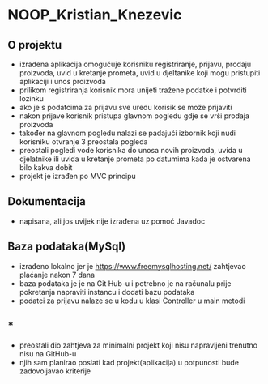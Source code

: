 # NOOP_Kristian_Knezevic

## O projektu
- izrađena aplikacija omogućuje korisniku registriranje, prijavu, prodaju proizvoda, uvid u kretanje prometa, uvid u djeltanike koji mogu pristupiti aplikaciji i unos proizvoda
- prilikom registriranja korisnik mora unijeti tražene podatke i potvrditi lozinku
- ako je s podatcima za prijavu sve uredu korisik se može prijaviti
- nakon prijave korisnik pristupa glavnom pogledu gdje se vrši prodaja proizvoda
- također na glavnom pogledu nalazi se padajući izbornik koji nudi korisniku otvranje 3 preostala pogleda
- preostali pogledi vode korisnika do unosa novih proizvoda, uvida u djelatnike ili uvida u kretanje prometa po datumima kada je ostvarena bilo kakva dobit
- projekt je izrađen po MVC principu

## Dokumentacija
- napisana, ali jos uvijek nije izrađena uz pomoć Javadoc

## Baza podataka(MySql)
- izrađeno lokalno jer je https://www.freemysqlhosting.net/ zahtjevao plaćanje nakon 7 dana
- baza podataka je je na Git Hub-u i potrebno je na računalu prije pokretanja napraviti instancu i dodati bazu podataka
- podatci za prijavu nalaze se u kodu u klasi Controller u main metodi

## *
- preostali dio zahtjeva za minimalni projekt koji nisu napravljeni trenutno nisu na GitHub-u
- njih sam planirao poslati kad projekt(aplikacija) u potpunosti bude zadovoljavao kriterije

